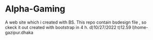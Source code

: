# Alpha-Gaming
A web site which i created with BS. This repo contain bsdesign file , so ckeck it out
created with bootstrap in 4 h.
d)10/27/2022
t)12.59
l)home-gazipur.dhaka
